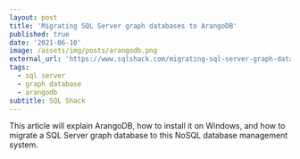 ```yaml
---
layout: post
title: 'Migrating SQL Server graph databases to ArangoDB'
published: true
date: '2021-06-10'
image: /assets/img/posts/arangodb.png
external_url: 'https://www.sqlshack.com/migrating-sql-server-graph-databases-to-arangodb/'
tags:
  - sql server
  - graph database
  - arangodb
subtitle: SQL Shack
---
```

This article will explain ArangoDB, how to install it on Windows, and how to migrate a SQL Server graph database to this NoSQL database management system.
